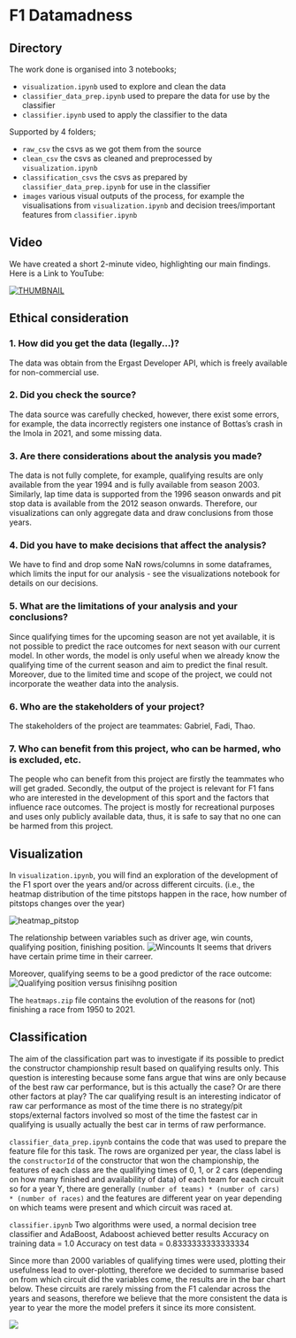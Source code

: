 # F1 Datamadness

## Directory   

The work done is organised into 3 notebooks;
- `visualization.ipynb` used to explore and clean the data
- `classifier_data_prep.ipynb` used to prepare the data for use by the classifier
- `classifier.ipynb` used to apply the classifier to the data

Supported by 4 folders;
- `raw_csv` the csvs as we got them from the source
- `clean_csv` the csvs as cleaned and preprocessed by `visualization.ipynb`
- `classification_csvs` the csvs as prepared by `classifier_data_prep.ipynb` for use in the classifier
- `images` various visual outputs of the process, for example the visualisations from `visualization.ipynb` and decision trees/important features from `classifier.ipynb` 

## Video 

We have created a short 2-minute video, highlighting our main findings. Here is a Link to YouTube:

[![THUMBNAIL](https://img.youtube.com/vi/d8j3hbHltj8/0.jpg)](https://www.youtube.com/watch?v=d8j3hbHltj8)

## Ethical consideration
### 1. How did you get the data (legally...)?

The data was obtain from the Ergast Developer API, which is freely available for 
non-commercial use.

### 2. Did you check the source?

The data source was carefully checked, however, there exist some errors, for example, the data incorrectly registers one instance of Bottas’s crash in the Imola in 2021, and some missing data.

### 3. Are there considerations about the analysis you made?

The data is not fully complete, for example, qualifying results are only available from the year 1994 and is fully available from season 2003. Similarly, lap time data is supported from the 1996 season onwards and pit stop data is available from the 2012 season onwards. Therefore, our visualizations can only aggregate data and draw conclusions from those years.

### 4. Did you have to make decisions that affect the analysis?

We have to find and drop some NaN rows/columns in some dataframes, which limits the input for our analysis - see the visualizations notebook for details on our decisions.

### 5. What are the limitations of your analysis and your conclusions?

Since qualifying times for the upcoming season are not yet available, it is not possible to predict the race outcomes for next season with our current model. In other words, the model is only useful when we already know the qualifying time of the current season and aim to predict the final result. Moreover, due to the limited time and scope of the project, we could not incorporate the weather data into the analysis.

### 6. Who are the stakeholders of your project?

The stakeholders of the project are teammates: Gabriel, Fadi, Thao.

### 7. Who can benefit from this project, who can be harmed, who is excluded, etc.

The people who can benefit from this project are firstly the teammates who will get graded. Secondly, the output of the project is relevant for F1 fans who are interested in the development of this sport and the factors that influence race outcomes. The project is mostly for recreational purposes and uses only publicly available data, thus, it is safe to say that no one can be harmed from this project.

## Visualization
In `visualization.ipynb`, you will find an exploration of the development of the F1 sport over the years and/or across different circuits.
(i.e., the heatmap distribution of the time pitstops happen in the race, how number of pitstops changes over the year)

![heatmap_pitstop](images/Distribution_of_pitstops.png)

The relationship between variables such as driver age, win counts, qualifying position, finishing position. 
![Wincounts](images/Win_counts_per_age.jpg)
It seems that drivers have certain prime time in their carreer.

Moreover, qualifying seems to be a good predictor of the race outcome:
![Qualifying position versus finisihng position](images/qualifying_finishing.png)

The `heatmaps.zip` file contains the evolution of the reasons for (not) finishing a race from 1950 to 2021.


## Classification
The aim of the classification part was to investigate if its possible to predict the constructor championship 
result based on qualifying results only. This question is interesting because some fans argue that wins are 
only because of the best raw car performance, but is this actually the case? Or are there other factors at play? 
The car qualifying result is an interesting indicator of raw car performance as most of the time there is no 
strategy/pit stops/external factors involved so most of the time the fastest car in qualifying is usually actually the 
best car in terms of raw performance.

`classifier_data_prep.ipynb` contains the code that was used to prepare the feature file for this task. 
The rows are organized per year, the class label is the `constructorId` of the constructor that won the 
championship, the features of each class are the qualifying times of 0, 1, or 2 cars (depending on how many finished and availability of data)
of each team for each circuit so for a year Y, there are generally `(number of teams) * (number of cars) * (number of races)`
and the features are different year on year depending on which teams were present and which circuit was raced at.

`classifier.ipynb` Two algorithms were used, a normal decision tree classifier and AdaBoost, Adaboost achieved better results
Accuracy on training data =  1.0
Accuracy on test data =  0.8333333333333334

Since more than 2000 variables of qualifying times were used, plotting their usefulness lead to over-plotting, therefore we decided to summarise based on from which circuit did the variables come, the results are in the bar chart below.
These circuits are rarely missing from the F1 calendar across the years and seasons, therefore we believe that the more consistent the data is year to year the more the model prefers it since its more consistent.

![](images/circuits_with_most_important_features_for_classification_model.png)